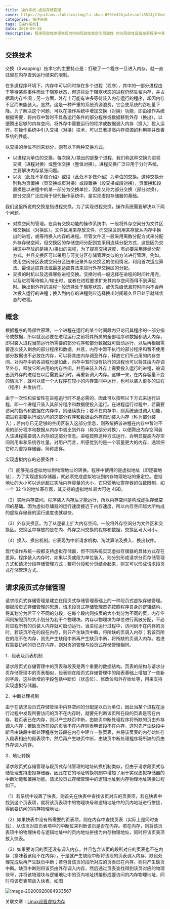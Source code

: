 ```yaml
---
title: 操作系统-虚拟存储管理
cover: https://gschaos.club/ico/img/li-shan-699fe42bjw1esamfi8814j21kw24tgzp.jpg
categories: 操作系统
tags: [操作系统] 
date: 2020-09-28
description: 程序局部性原理表现为时间局部性和空间局部性 时间局部性是指如果程序中某条指令一旦执行,则不久的将来该指令可能会再次执行 产生时间局部性的典型原因是在程序中存在着大量的循环操作 空间局部性是指如果某个存储单元被访问,则不久以后该存储单元以及与该存储单元相邻的那些存储单元也最有可能被访问,即程序在一段时间内所访问的地址可能集中在一定的范围内.
---
```


## 交换技术

交换（Swapping）技术它的主要特点是：打破了一个程序一旦进入内存，就一直驻留在内存直到运行结束的限制。

在多道程序环境下，内存中可以同时存在多个进程（程序），其中的一部分进程由于等待某些事件而处于阻塞状态，但这些处于阻塞状态的进程仍然驻留内存，并占据着内存空间；另一方面，外存上可能有许多等待装入内存运行的程序，却因内存不足而未能装入。显然，这是一种严重的系统资源浪费，它会使系统的吞吐量下降。为了解决这个问题，可以在操作系统中增加交换（对换）功能，即由操作系统根据需要，将内存中暂时不具备运行条件的部分程序或数据移到外存（换出），以便腾出足够的内存空间，将外存中需要运行的程序或数据调入内存（换入）投入运行。在操作系统中引入交换（对换）技术，可以显著提高内存资源的利用率并改善系统的性能。

以交换的单位不同来划分，则有以下两种交换方式。

- 以进程为单位的交换。每次换入/换出的是整个进程，我们称这种交换为进程交换（进程对换）或整体交换（整体对换）。进程交换广泛应用于分时系统，主要解决内存紧张问题。
- 以页（此处不多做介绍）或段（此处不多做介绍）为单位的交换。这种交换分别称为页置换（页交换或页对换）或段置换（段交换或段对换），页置换和段置换是以进程中的某一部分为交换单位，因此又称为部分交换（部分对换）。部分交换广泛应用于现代操作系统中，是实现虚拟存储器的基础。

我们这里所说的交换是指进程交换，为了实现进程交换，操作系统需要解决以下两个问题。

- 对换空间的管理。在具有交换功能的操作系统中，一般将外存空间分为文件区和交换区（对换区）。文件区用来存放文件，而交换区则用来存放从内存中换出的进程，或等待换入内存的进程。尽管文件区一般采用离散分配方式来分配外存存储空间，但交换区的存储空间分配则宜采用连续分配方式，这是因为交换区中存放的是换入/换出的进程，为了提高交换速度，有必要采用连续分配方式，并且交换区可以采用与可变分区存储管理类似的方法进行管理。例如，使用空闲分区表或空闲分区链来记录外存交换区的使用情况，利用首次适应算法、最佳适应算法或最差适应算法来进行外存交换区的分配。
- 交换的时机以及选择哪些进程交换。交换时机一般选择在进程的时间片用完，以及进程等待输入/输出时，或者在进程要求扩充其内存空间而得不到满足时。换出到外存的进程一般选择处于阻塞状态，或优先级低且短时间内不会再次投入运行的进程；换入到内存的进程则应选择换出时间最久且已处于就绪状态的进程。

## 概念

​	根据程序的局部性原理，一个进程在运行的某个时间段内只访问其程序的一部分指令或数据，所以就没必要在进程运行之前将其所属的全部程序和数据都装入内存，即只装入进程当前运行所需要的部分程序和部分数据就可启动运行，以后再根据需要逐次装入剩余的部分程序和数据。并且，内存中暂不执行的部分程序和暂不使用部分数据也不必放在内存，可以将其由内存调至外存，释放它们所占用的内存空间。对内存中的各进程也是如此，内存中暂时没有执行的进程也可以将其由内存调至外存，释放它所占用的内存空间，并用来装入外存上需要投入运行的进程，被调出到外存的进程在以后需要运行时，再重新调入内存。这样一来，在内存容量不变的情况下，就可以使一个大程序在较小的内存空间中运行，也可以装入更多的进程（程序）并发执行。

由于一次性和驻留性在进程运行时不是必需的，因此可以按照以下方式来运行进程，即一个进程只装入其部分程序和数据便投入运行。在进程运行过程中，若需要访问的指令和数据在内存中，则继续执行；若不在内存中，则系统通过调入功能，把进程需要执行或访问的这部分程序和数据由外存自动装入内存（称为部分装入）；若内存已无足够的空闲区装入这部分信息，则系统把该进程在内存中暂时不用的部分程序和数据从内存中调出到外存（称为部分对换），以便腾出内存空间装入该进程需要调入内存的这部分信息。进程按照这种方式运行，会明显提高内存空间利用率和系统吞吐量。对用户而言，所感觉到的是一个容量更大的内存，通常把它称为虚拟存储器，简称虚存。

实现虚拟内存的必要条件：

（1）能够完成虚拟地址到物理地址的转换。程序中使用的是虚拟地址（即逻辑地址），为了实现虚拟存储器，就必须完成虚拟地址到内存物理地址的重定位。虚拟地址的大小可以远远超过实际内存容量的大小，它只受地址寄存器的位数限制，如一个 32 位的地址寄存器，其支持的虚拟地址最大可达 4GB。

（2）实际内存空间。程序装入内存后才能运行，所以内存空间是构成虚拟存储空间的基础。因为虚拟存储器的运行速度接近于内存速度，所以内存空间越大所构成的虚拟存储器的运行速度也就越快。

（3）外存交换区。为了从逻辑上扩大内存空间，一般将外存空间分为文件区和交换区。交换区中存放的是在内、外存之间交换的程序和数据，交换区可大可小。

（4）换入、换出机制。它表现为中断请求机构、淘汰算法及换入、换出软件。

现代操作系统一般都支持虚拟存储器，但不同系统实现虚拟存储器的具体方式存在差异。程序装入内存时，如果以页或段为单位装入，则分别形成请求分页存储管理方式和请求分段存储管理方式；若将分段和分页结合起来，则又可以形成请求段页式存储管理方式。

## 请求段页式存储管理

​	请求段页式存储管理是建立在段页式存储管理基础上的一种段页式虚拟存储管理。根据段页式存储管理的思想，请求段页式存储管理首先按照程序自身的逻辑结构，将其划分为若干个不同的分段，在每个段内则按页的大小划分为不同的页，内存空间则按照页的大小划分为若干个物理块。内存以物理块为单位进行离散分配，不必将进程所有的页装入内存就可启动运行。当进程运行过程中，访问到不在内存的页时，若该页所在的段在内存，则只产生缺页中断，将所缺的页调入内存；若该页所在的段不在内存，则先产生缺段中断再产生缺页中断，将所缺的页调入内存。若进程需要访问的页已在内存，则对页的管理与段页式存储管理相同。

1．段表及页表机制

请求段页式存储管理中的页表和段表是两个重要的数据结构。页表的结构与请求分页存储管理中的页表相似，段表则在段页式存储管理中的段表基础上增加了一些新的字段，这些新增的字段包括中断位（状态位）、修改位和外存始址等，用来支持实现虚拟存储器。

2．中断处理机制

由于在请求段页式存储管理中内存空间的分配是以页为单位，因此当某个进程在运行过程中发现所要访问的页不在内存时，就要先判断该页所在段的页表是否在内存，若页表已在内存，则只产生缺页中断，由缺页中断处理程序将所缺的页由外存调入内存；若缺页所在段的页表不在内存则表明该段不在内存，这时先产生缺段中断且由缺段中断处理程序为该段在内存中建立一张页表，并将该页表的内存始址存入段表相应的段表项中，然后再产生缺页中断，由缺页中断处理程序将所缺的页由外存调入内存。

3．地址转换

请求段页式存储管理与段页式存储管理的地址转换机制类似，但由于请求段页式存储管理支持虚拟存储器，因此在它的地址转换机制中增加了用于实现虚拟存储器的中断功能和置换功能。请求段页式存储管理中的逻辑地址到内存物理地址转换过程如下。

（1）若系统中设置了快表，则首先在快表中查找该页对应的页表项，若在快表中找到这个页表项，就将该页表项中的物理块号和逻辑地址中的页内地址进行拼接，得到要访问的内存物理地址。

（2）如果快表中没有所需要的页表项，则在内存中查找页表（实际上是同时查找），从该页对应页表项中的中断位来判断该页是否在内存。若在内存，则将该页表项中的物理块号与逻辑地址中的页内地址拼接为内存物理地址，同时将该页表项放入快表。

（3）如果要访问的页还没有调入内存，并且包含该页的段所对应的页表也不在内存（意味着该段不在内存），于是就产生缺段中断将该段的页表调入内存，缺段处理完成后再产生缺页中断；若包含该页的段所对应的页表已在内存，则只产生缺页中断。缺页中断则将该页由外存调入内存，然后通过页表查找得到该页对应的物理块号，并将该物理块与逻辑地址中的页内地址拼接形成要访问的内存物理地址，同时将该页表项放入快表。如图

![image-20200928084933567](https://gitee.com/MysticalYu/pic/raw/master/hexo/image-20200928084933567.png)



关联文章：[Linux设置虚拟内存](https://www.gschaos.club/Linux%E8%AE%BE%E7%BD%AE%E8%99%9A%E6%8B%9F%E5%86%85%E5%AD%98/)

